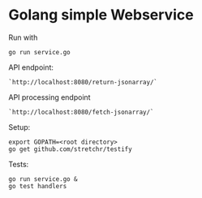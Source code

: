 # Golang simple Webservice

Run with

    go run service.go

API endpoint:

    `http://localhost:8080/return-jsonarray/`

API processing endpoint

    `http://localhost:8080/fetch-jsonarray/`

Setup:

    export GOPATH=<root directory>
    go get github.com/stretchr/testify

Tests:

    go run service.go &
    go test handlers
